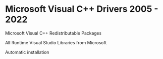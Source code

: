 # Microsoft Visual C++ Drivers 2005 - 2022

Microsoft Visual C++ Redistributable Packages

All Runtime Visual Studio Libraries from Microsoft

Automatic installation 

